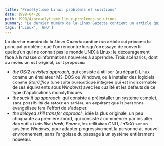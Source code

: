 ```yaml
---
title: "Prosélytisme Linux: problèmes et solutions"
date: 1998-04-26
path: 1998/4/proselytisme-linux-problemes-solutions
summary: "Le dernier numéro de la Linux Gazette contient un article qui présente le principal problème que l'on rencontre lorsqu'on essaye de convertir quelqu'un qui ne connait pas le monde UNIX à Linux: le découragement face à la masse d'informations nouvelles à apprendre."
tags: ['Linux', 'GNU']
---
```


<P>Le dernier numéro de la <EM>Linux Gazette</EM> contient un article
qui présente le principal problème que l'on rencontre lorsqu'on essaye de
convertir quelqu'un qui ne connait pas le monde UNIX à Linux: le découragement
face à la masse d'informations nouvelles à apprendre. Trois scénarios, dont
au moins un est original, sont proposés:
</P>

<UL>

<LI><EM>the OS/2 revisited approach</EM>,
qui consiste à utiliser (au départ) Linux comme un émulateur MS-DOS ou
Windows, ou à installer des logiciels comme <EM>StarOffice</EM> (une
suite bureautique intégrée qui est indiscernable de ses équivalents
sous <EM>Windows</EM>) avec les qualité et les défauts de ce type
d'applications monolythiques.
<LI><EM>the suck it up approach</EM>,
qui consiste à préinstaller un système complet, sans possibilité de
retour en arrière, en espérant que la personne évangélisée fera l'effort
de s'adapter.
<LI><EM>the delayed skill transfer approach</EM>,
idée la plus originale, un peu choquante au première abord, qui consiste
à commencer par installer des outils <EM>Unix-like</EM> (<EM>bash</EM>,
<EM>Emacs</EM>, les utilitaires GNU, <EM>LaTeX</EM>) sur un système
<EM>Windows</EM>, pour adapter progressivement la personne au nouvel
environnement, sans l'angoisse du passage à un système entièrement
nouveau.
</UL>


